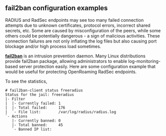 ## fail2ban configuration examples

RADIUS and RadSec endpoints may see too many failed connection attempts
due to unknown certificates, protocol errors, incorrect shared secrets, etc.
Some are caused by misconfiguration of the peers,
while some others could be potentially dangerous - a sign of
malicious activities.
These connection failures are not only inflating the log files 
but also causing port blockage and/or high process load sometimes.

**[fail2ban](https://github.com/fail2ban/fail2ban)**
is an intrusion prevention daemon.
Many Linux distributions provide fail2ban package, allowing 
administrators to enable log-monitoring-based server protection
easily.
Here are some configuration example that would be useful 
for protecting OpenRoaming RadSec endpoints.

To see the statistics, 

```
# fail2ban-client status freeradius
Status for the jail: freeradius
|- Filter
|  |- Currently failed: 1
|  |- Total failed:     176
|  `- File list:        /var/log/radius/radius.log
`- Actions
   |- Currently banned: 0
   |- Total banned:     45
   `- Banned IP list:
```
